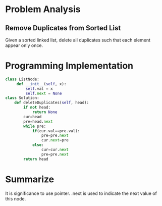 Problem Analysis
===========
Remove Duplicates from Sorted List
----------
Given a sorted linked list, delete all duplicates such that each element appear only once.

Programming Implementation
===============
```python
class ListNode:
     def __init__(self, x):
         self.val = x
         self.next = None
class Solution:
    def deleteDuplicates(self, head):
        if not head:
            return None
        cur=head
        pre=head.next
        while pre:
            if(cur.val==pre.val):
                pre=pre.next
                cur.next=pre
            else:
                cur=cur.next
                pre=pre.next
        return head
 ```
Summarize
=======
It is significance to use pointer. .next is used to indicate the next value of this node.
